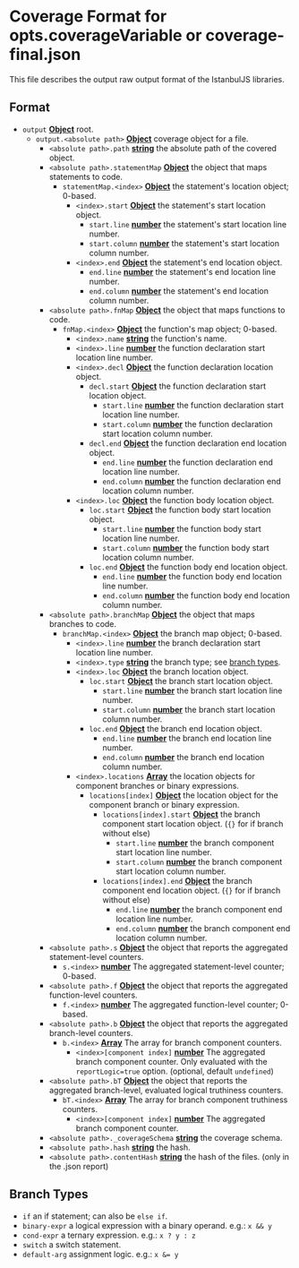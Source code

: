# Coverage Format for opts.coverageVariable or coverage-final.json

This file describes the output raw output format of the IstanbulJS libraries.

## Format

-   `output` **[Object][1]** root.
    -   `output.<absolute path>` **[Object][1]** coverage object for a file.
        -   `<absolute path>.path` **[string][2]** the absolute path of the covered object.
        -   `<absolute path>.statementMap` **[Object][1]** the object that maps statements to code.
            -   `statementMap.<index>` **[Object][1]** the statement's location object; 0-based.
                -   `<index>.start` **[Object][1]** the statement's start location object.
                    -   `start.line` **[number][3]** the statement's start location line number.
                    -   `start.column` **[number][3]** the statement's start location column number.
                -   `<index>.end` **[Object][1]** the statement's end location object.
                    -   `end.line` **[number][3]** the statement's end location line number.
                    -   `end.column` **[number][3]** the statement's end location column number.
        -   `<absolute path>.fnMap` **[Object][1]** the object that maps functions to code.
            -   `fnMap.<index>` **[Object][1]** the function's map object; 0-based.
                -   `<index>.name` **[string][2]** the function's name.
                -   `<index>.line` **[number][3]** the function declaration start location line number.
                -   `<index>.decl` **[Object][1]** the function declaration location object.
                    -   `decl.start` **[Object][1]** the function declaration start location object.
                        -   `start.line` **[number][3]** the function declaration start location line number.
                        -   `start.column` **[number][3]** the function declaration start location column number.
                    -   `decl.end` **[Object][1]** the function declaration end location object.
                        -   `end.line` **[number][3]** the function declaration end location line number.
                        -   `end.column` **[number][3]** the function declaration end location column number.
                -   `<index>.loc` **[Object][1]** the function body location object.
                    -   `loc.start` **[Object][1]** the function body start location object.
                        -   `start.line` **[number][3]** the function body start location line number.
                        -   `start.column` **[number][3]** the function body start location column number.
                    -   `loc.end` **[Object][1]** the function body end location object.
                        -   `end.line` **[number][3]** the function body end location line number.
                        -   `end.column` **[number][3]** the function body end location column number.
        -   `<absolute path>.branchMap` **[Object][1]** the object that maps branches to code.
            -   `branchMap.<index>` **[Object][1]** the branch map object; 0-based.
                -   `<index>.line` **[number][3]** the branch declaration start location line number.
                -   `<index>.type` **[string][2]** the branch type; see [branch types][5].
                -   `<index>.loc` **[Object][1]** the branch location object.
                    -   `loc.start` **[Object][1]** the branch start location object.
                        -   `start.line` **[number][3]** the branch start location line number.
                        -   `start.column` **[number][3]** the branch start location column number.
                    -   `loc.end` **[Object][1]** the branch end location object.
                        -   `end.line` **[number][3]** the branch end location line number.
                        -   `end.column` **[number][3]** the branch end location column number.
                -   `<index>.locations` **[Array][4]** the location objects for component branches or binary expressions.
                    -   `locations[index]` **[Object][1]** the location object for the component branch or binary expression.
                        -   `locations[index].start` **[Object][1]** the branch component start location object. (`{}` for if branch without else)
                            -   `start.line` **[number][3]** the branch component start location line number.
                            -   `start.column` **[number][3]** the branch component start location column number.
                        -   `locations[index].end` **[Object][1]** the branch component end location object. (`{}` for if branch without else)
                            -   `end.line` **[number][3]** the branch component end location line number.
                            -   `end.column` **[number][3]** the branch component end location column number.
        -   `<absolute path>.s` **[Object][1]** the object that reports the aggregated statement-level counters.
            -   `s.<index>` **[number][3]** The aggregated statement-level counter; 0-based.
        -   `<absolute path>.f` **[Object][1]** the object that reports the aggregated function-level counters.
            -   `f.<index>` **[number][3]** The aggregated function-level counter; 0-based.
        -   `<absolute path>.b` **[Object][1]** the object that reports the aggregated branch-level counters.
            -   `b.<index>` **[Array][4]** The array for branch component counters.
                -   `<index>[component index]` **[number][3]** The aggregated branch component counter. Only evaluated with the `reportLogic=true` option. (optional, default `undefined`)
        -   `<absolute path>.bT` **[Object][1]** the object that reports the aggregated branch-level, evaluated logical truthiness counters.
            -   `bT.<index>` **[Array][4]** The array for branch component truthiness counters.
                -   `<index>[component index]` **[number][3]** The aggregated branch component counter.
        -   `<absolute path>._coverageSchema` **[string][2]** the coverage schema.
        -   `<absolute path>.hash` **[string][2]** the hash.
        -   `<absolute path>.contentHash` **[string][2]** the hash of the files. (only in the .json report)

## Branch Types

- `if`  an if statement; can also be `else if`.
- `binary-expr`  a logical expression with a binary operand. e.g.: `x && y`
- `cond-expr`  a ternary expression. e.g.: `x ? y : z`
- `switch`  a switch statement.
- `default-arg`  assignment logic. e.g.: `x &= y`

[1]: https://developer.mozilla.org/docs/Web/JavaScript/Reference/Global_Objects/Object

[2]: https://developer.mozilla.org/docs/Web/JavaScript/Reference/Global_Objects/String

[3]: https://developer.mozilla.org/docs/Web/JavaScript/Reference/Global_Objects/Number

[4]: https://developer.mozilla.org/docs/Web/JavaScript/Reference/Global_Objects/Array

[5]: #branch-types

